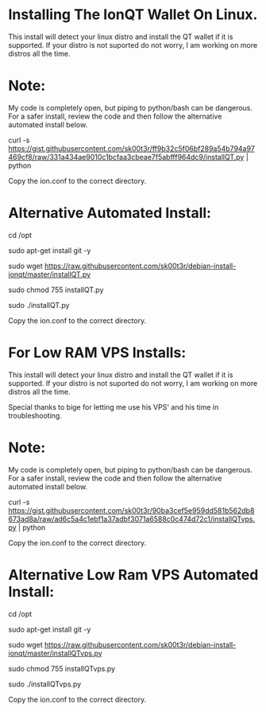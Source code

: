 # Installing The IonQT Wallet On Linux.

This install will detect your linux distro and install the QT wallet if it is supported. If your distro is not suported do not worry, I am working on more distros all the time.

# Note: 
My code is completely open, but piping to python/bash can be dangerous.  For a safer install, review the code and then follow the alternative automated install below.

curl -s https://gist.githubusercontent.com/sk00t3r/ff9b32c5f06bf289a54b794a97469cf8/raw/331a434ae9010c1bcfaa3cbeae7f5abfff964dc9/installQT.py | python

Copy the ion.conf to the correct directory.

# Alternative Automated Install:

cd /opt

sudo apt-get install git -y

sudo wget https://raw.githubusercontent.com/sk00t3r/debian-install-ionqt/master/installQT.py

sudo chmod 755 installQT.py

sudo ./installQT.py

Copy the ion.conf to the correct directory.

# For Low RAM VPS Installs:

This install will detect your linux distro and install the QT wallet if it is supported. If your distro is not suported do not worry, I am working on more distros all the time.

Special thanks to bige for letting me use his VPS' and his time in troubleshooting.

# Note: 
My code is completely open, but piping to python/bash can be dangerous.  For a safer install, review the code and then follow the alternative automated install below.

curl -s https://gist.githubusercontent.com/sk00t3r/90ba3cef5e959dd581b562db8673ad8a/raw/ad6c5a4c1ebf1a37adbf3071a6588c0c474d72c1/installQTvps.py | python

Copy the ion.conf to the correct directory.

# Alternative Low Ram VPS Automated Install:

cd /opt

sudo apt-get install git -y

sudo wget https://raw.githubusercontent.com/sk00t3r/debian-install-ionqt/master/installQTvps.py

sudo chmod 755 installQTvps.py

sudo ./installQTvps.py

Copy the ion.conf to the correct directory.
